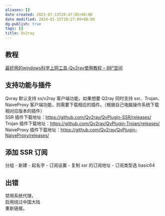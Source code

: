 ```yaml
---
aliases: []
date created: 2023-07-13T20:47:05+08:00
date modified: 2024-01-15T10:27:09+08:00
dg-publish: true
tags: []
title: Qv2ray
---
```


## 教程
[最好用的windows科学上网工具-Qv2ray使用教程 – 88°空间](https://nice456.com/index.php/2021/03/16/qv2ray/)

## 支持功能与插件
Qvray 默认支持 ss/v2ray 客户端功能，如果想要 Q2ray 同时支持 ssr、Trojan、NaiveProxy 客户端功能，则需要下载相应的插件。（根据自己电脑操作系统下载相对应版本的插件）  
SSR 插件下载地址：https://github.com/Qv2ray/QvPlugin-SSR/releases/  
Trojan 插件下载地址：https://github.com/Qv2ray/QvPlugin-Trojan/releases/  
NaiveProxy 插件下载地址：https://github.com/Qv2ray/QvPlugin-NaiveProxy/releases/

## 添加 SSR 订阅
分组 - 新建 - 起名字 - 订阅设置 - 复制 ssr 的订阅地址 - 订阅类型选 basic64
## 出错
禁用系统代理，  
启用绕过中国大陆  
重新链接。